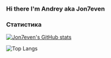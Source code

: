 ### Hi there [](https://user-images.githubusercontent.com/18350557/176309783-0785949b-9127-417c-8b55-ab5a4333674e.gif)  I'm Andrey aka Jon7even

### Статистика

[![Jon7even's GitHub stats](https://github-readme-stats.vercel.app/api?username=jon7even&show_icons=true&theme=onedark)](https://github.com/anuraghazra/github-readme-stats)


![Top Langs](https://github-readme-stats.vercel.app/api/top-langs/?username=jon7even&layout=compact&theme=onedark)


<!--
**Jon7even/jon7even** is a ✨ _special_ ✨ repository because its `README.md` (this file) appears on your GitHub profile.

Here are some ideas to get you started:

- 🔭 I’m currently working on ...
- 🌱 I’m currently learning ...
- 👯 I’m looking to collaborate on ...
- 🤔 I’m looking for help with ...
- 💬 Ask me about ...
- 📫 How to reach me: ...
- 😄 Pronouns: ...
- ⚡ Fun fact: ...
-->
